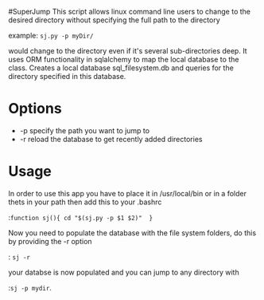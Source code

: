 #SuperJump
This script allows linux command line users to change to the desired directory 
without specifying the full path to the directory  

 example: `sj.py -p myDir/`  

would change to the directory even if it's several sub-directories deep. It uses 
ORM functionality in sqlalchemy to map the local database to the class. Creates a local database
sql_filesystem.db and queries for the directory specified in this database.

Options
=======
* -p specify the path you want to jump to
* -r reload the database to get recently added directories

Usage
=======
In order to use this app you have to place it in /usr/local/bin or in a folder thets in your path
then add this to your .bashrc  

  :`function sj(){
  cd "$(sj.py -p $1 $2)" 
  }`


Now you need to populate the database with the file system folders, do this by providing the -r option

  : `sj -r`

your databse is now populated and you can jump to any directory with

  :`sj -p mydir`.

